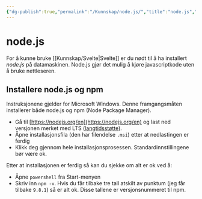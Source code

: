 ```yaml
---
{"dg-publish":true,"permalink":"/Kunnskap/node.js/","title":"node.js","tags":["it1"]}
---
```



# node.js
For å kunne bruke [[Kunnskap/Svelte\|Svelte]] er du nødt til å ha installert *node.js* på datamaskinen. Node.js gjør det mulig å kjøre javascriptkode uten å bruke nettleseren.

## Installere node.js og npm
Instruksjonene gjelder for Microsoft Windows. Denne framgangsmåten installerer både node.js og <abbr>npm</abbr> (Node Package Manager).

- Gå til [https://nodejs.org/en](https://nodejs.org/en) og last ned versjonen merket med <abbr>LTS</abbr> ([langtidsstøtte](https://no.wikipedia.org/wiki/Langtidsstøtte)).
- Åpne installasjonsfila (den har filendelse `.msi`) etter at nedlastingen er ferdig
- Klikk deg gjennom hele installasjonsprosessen. Standardinnstillingene bør være ok.

Etter at installasjonen er ferdig så kan du sjekke om alt er ok ved å:
- Åpne `powershell` fra Start-menyen 
- Skriv inn `npm -v`. Hvis du får tilbake tre tall atskilt av punktum (jeg får tilbake `9.8.1`) så er alt ok. Disse tallene er versjonsnummeret til <abbr>npm</abbr>.
